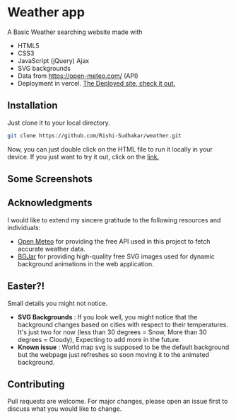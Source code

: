 # Weather app

A Basic Weather searching website made with
 * HTML5
 * CSS3 
* JavaScript (jQuery) Ajax
* SVG backgrounds 
* Data from https://open-meteo.com/ (API)
* Deployment in vercel.
[The Deployed site, check it out.](bit.ly/weather-searcher)

## Installation

Just clone it to your local directory.

```bash
git clone https://github.com/Rishi-Sudhakar/weather.git
```

Now, you can just double click on the HTML file to run it locally in your device. If you just want to try it out, click on the [link.](bit.ly/weather-searcher)

## Some Screenshots



## Acknowledgments

 I would like to extend my sincere gratitude to the following resources and individuals:

- [Open Meteo](https://open-meteo.com/) for providing the free API used in this project to fetch accurate weather data.
- [BGJar](https://bgjar.com/) for providing high-quality free SVG images used for dynamic background animations in the web application.

## Easter?!

Small details you might not notice.


* **SVG Backgrounds** : If you look well, you might notice that the background changes based on cities with respect to their temperatures. It's just two for now (less than 30 degrees = Snow, More than 30 degrees = Cloudy), Expecting to add more in the future.
* **Known issue** : World map svg is supposed to be the default background but the webpage just refreshes so soon moving it to the animated background.

## Contributing

Pull requests are welcome. For major changes, please open an issue first
to discuss what you would like to change.
